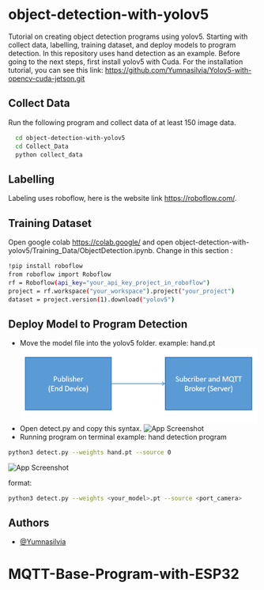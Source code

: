 
# object-detection-with-yolov5

Tutorial on creating object detection programs using yolov5. Starting with collect data, labelling, training dataset, and deploy models to program detection. In this repository uses hand detection as an example. Before going to the next steps, first install yolov5 with Cuda. For the installation tutorial, you can see this link: https://github.com/Yumnasilvia/Yolov5-with-opencv-cuda-jetson.git





## Collect Data

Run the following program and collect data of at least 150 image data.
```bash
  cd object-detection-with-yolov5
  cd Collect_Data
  python collect_data
```
## Labelling
Labeling uses roboflow, here is the website link https://roboflow.com/.

## Training Dataset
Open google colab https://colab.google/
and open object-detection-with-yolov5/Training_Data/ObjectDetection.ipynb. Change in this section :
```bash
!pip install roboflow
from roboflow import Roboflow
rf = Roboflow(api_key="your_api_key_project_in_roboflow")
project = rf.workspace("your_workspace").project("your_project")
dataset = project.version(1).download("yolov5")
```
## Deploy Model to Program Detection
- Move the model file into the yolov5 folder.
example: hand.pt
![App Screenshot](picture_1.png)
- Open detect.py and copy this syntax.
![App Screenshot](picture_2.png)
- Running program on terminal
example: hand detection program
```bash
python3 detect.py --weights hand.pt --source 0 
```
![App Screenshot](picture.png)

format:
```bash
python3 detect.py --weights <your_model>.pt --source <port_camera> 
```
## Authors

- [@Yumnasilvia](https://www.github.com/Yumnasilvia)

# MQTT-Base-Program-with-ESP32
